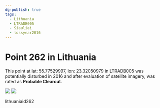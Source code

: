 ```yaml
---
dg-publish: true
tags:
  - Lithuania
  - LTRADB005
  - Šiauliai
  - lossyear2016
---
```


# Point 262 in Lithuania

This point at lat: 55.77529997, lon: 23.32050979 in LTRADB005 was potentially disturbed in 2016 and after evaluation of satellite imagery, was rated as **Probable Clearcut**.

<div class='juxtapose' data-showcredits='false'>
<img src='https://baserow-backend-production20240528124524339000000001.s3.amazonaws.com/user_files/eHctJ2eqesUOYgz1D48CMFBkKnwDVXot_83e6ee85e068c5f52edd6d9d99b56dbdcd3f2902d6a4312b3fac06907b433eff.png' data-label='July 2011' />
<img src='https://baserow-backend-production20240528124524339000000001.s3.amazonaws.com/user_files/Mtj9S3ODjU7gHjkxHqn3RHIw6q74cflB_b45d1da5d506a5808875f7630845aa1cb255ee22bd4a64ce07feee9524ae3741.png' data-label='June 2023' />
</div>

lithuaniaid262
